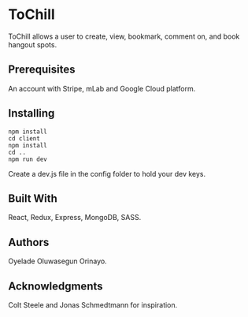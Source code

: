 # ToChill
ToChill allows a user to create, view, bookmark, comment on, and book hangout spots.

## Prerequisites
An account with Stripe, mLab and Google Cloud platform.

## Installing
```
npm install
cd client
npm install
cd ..
npm run dev
```
Create a dev.js file in the config folder to hold your dev keys.

## Built With
React, Redux, Express, MongoDB, SASS.

## Authors
Oyelade Oluwasegun Orinayo.

## Acknowledgments
Colt Steele and Jonas Schmedtmann for inspiration.
